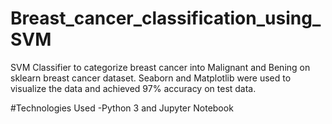 # Breast_cancer_classification_using_SVM
SVM Classifier to categorize breast cancer into Malignant and Bening on sklearn breast cancer dataset.
Seaborn and Matplotlib were used to visualize the data and achieved 97% accuracy on test data.

#Technologies Used
-Python 3 and Jupyter Notebook
